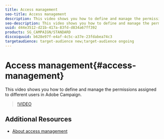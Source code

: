 ```yaml
---
title: Access management
seo-title: Access management
description: This video shows you how to define and manage the permissions assigned to different users in Adobe Campaign.
seo-description: This video shows you how to define and manage the permissions assigned to different users in Adobe Campaign.
uuid: d44e3512-d21b-417a-83fd-d834a67ff392
products: SG_CAMPAIGN/STANDARD
discoiquuid: b628e97f-e4af-4c5c-a37e-23fdabea74c3
targetaudience: target-audience new;target-audience ongoing
---
```


# Access management{#access-management}

This video shows you how to define and manage the permissions assigned to different users in Adobe Campaign.

>[!VIDEO](https://video.tv.adobe.com/v/24671?quality=12)

## Additional Resources

* [About access management](https://helpx.adobe.com/campaign/standard/administration/using/about-access-management.html)

